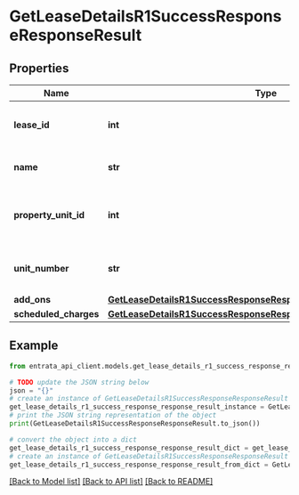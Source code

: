 # GetLeaseDetailsR1SuccessResponseResponseResult


## Properties

Name | Type | Description | Notes
------------ | ------------- | ------------- | -------------
**lease_id** | **int** | Unique identifier for the lease. | 
**name** | **str** | Name of the resident. | 
**property_unit_id** | **int** | Unique identifier for the property unit. | 
**unit_number** | **str** | Unit number of the leased property. | 
**add_ons** | [**GetLeaseDetailsR1SuccessResponseResponseResultAddOns**](GetLeaseDetailsR1SuccessResponseResponseResultAddOns.md) |  | 
**scheduled_charges** | [**GetLeaseDetailsR1SuccessResponseResponseResultScheduledCharges**](GetLeaseDetailsR1SuccessResponseResponseResultScheduledCharges.md) |  | 

## Example

```python
from entrata_api_client.models.get_lease_details_r1_success_response_response_result import GetLeaseDetailsR1SuccessResponseResponseResult

# TODO update the JSON string below
json = "{}"
# create an instance of GetLeaseDetailsR1SuccessResponseResponseResult from a JSON string
get_lease_details_r1_success_response_response_result_instance = GetLeaseDetailsR1SuccessResponseResponseResult.from_json(json)
# print the JSON string representation of the object
print(GetLeaseDetailsR1SuccessResponseResponseResult.to_json())

# convert the object into a dict
get_lease_details_r1_success_response_response_result_dict = get_lease_details_r1_success_response_response_result_instance.to_dict()
# create an instance of GetLeaseDetailsR1SuccessResponseResponseResult from a dict
get_lease_details_r1_success_response_response_result_from_dict = GetLeaseDetailsR1SuccessResponseResponseResult.from_dict(get_lease_details_r1_success_response_response_result_dict)
```
[[Back to Model list]](../README.md#documentation-for-models) [[Back to API list]](../README.md#documentation-for-api-endpoints) [[Back to README]](../README.md)


